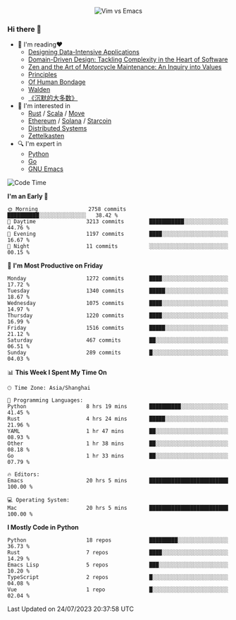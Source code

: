 <p align="center">
    <img src="https://gist.githubusercontent.com/coldnight/e696baffb094e71c96cb302118878eae/raw/40ea5053a6f66cc65f90f437e4173497da225958/banner.gif" alt="Vim vs Emacs" />
</p>

### Hi there 👋

- 📖 I'm reading❤️
    + [Designing Data-Intensive Applications](https://www.oreilly.com/library/view/designing-data-intensive-applications/9781491903063/)
    + [Domain-Driven Design: Tackling Complexity in the Heart of Software](https://www.dddcommunity.org/book/evans_2003/)
    + [Zen and the Art of Motorcycle Maintenance: An Inquiry into Values](https://en.wikipedia.org/wiki/Zen_and_the_Art_of_Motorcycle_Maintenance)
    + [Principles](https://www.principles.com/)
    + [Of Human Bondage](https://en.wikipedia.org/wiki/Of_Human_Bondage)
    + [Walden](https://en.wikipedia.org/wiki/Walden)
    + [《沉默的大多数》](https://en.wikipedia.org/wiki/Silent_majority)
- 🌱 I'm interested in
    + [Rust](https://www.rust-lang.org/) / [Scala](https://www.scala-lang.org/) / [Move](https://github.com/move-language/move/)
    + [Ethereum](https://ethereum.org/en/) / [Solana](https://solana.com/) / [Starcoin](https://github.com/starcoinorg/starcoin)
	+ [Distributed Systems](https://www.linuxzen.com/notes/topics/20200320174417_%E5%88%86%E5%B8%83%E5%BC%8F/)
	+ [Zettelkasten](https://www.linuxzen.com/notes/notes/20220120080920-slip_box/)
- 🔍 I'm expert in
    + [Python](https://www.python.org/)
    + [Go](https://go.dev/)
    + [GNU Emacs](https://www.gnu.org/software/emacs/)

<!--START_SECTION:waka-->
![Code Time](http://img.shields.io/badge/Code%20Time-2%2C252%20hrs%2047%20mins-blue)

**I'm an Early 🐤** 

```text
🌞 Morning                2758 commits        ██████████░░░░░░░░░░░░░░░   38.42 % 
🌆 Daytime                3213 commits        ███████████░░░░░░░░░░░░░░   44.76 % 
🌃 Evening                1197 commits        ████░░░░░░░░░░░░░░░░░░░░░   16.67 % 
🌙 Night                  11 commits          ░░░░░░░░░░░░░░░░░░░░░░░░░   00.15 % 
```
📅 **I'm Most Productive on Friday** 

```text
Monday                   1272 commits        ████░░░░░░░░░░░░░░░░░░░░░   17.72 % 
Tuesday                  1340 commits        █████░░░░░░░░░░░░░░░░░░░░   18.67 % 
Wednesday                1075 commits        ████░░░░░░░░░░░░░░░░░░░░░   14.97 % 
Thursday                 1220 commits        ████░░░░░░░░░░░░░░░░░░░░░   16.99 % 
Friday                   1516 commits        █████░░░░░░░░░░░░░░░░░░░░   21.12 % 
Saturday                 467 commits         ██░░░░░░░░░░░░░░░░░░░░░░░   06.51 % 
Sunday                   289 commits         █░░░░░░░░░░░░░░░░░░░░░░░░   04.03 % 
```


📊 **This Week I Spent My Time On** 

```text
🕑︎ Time Zone: Asia/Shanghai

💬 Programming Languages: 
Python                   8 hrs 19 mins       ██████████░░░░░░░░░░░░░░░   41.45 % 
Rust                     4 hrs 24 mins       █████░░░░░░░░░░░░░░░░░░░░   21.96 % 
YAML                     1 hr 47 mins        ██░░░░░░░░░░░░░░░░░░░░░░░   08.93 % 
Other                    1 hr 38 mins        ██░░░░░░░░░░░░░░░░░░░░░░░   08.18 % 
Go                       1 hr 33 mins        ██░░░░░░░░░░░░░░░░░░░░░░░   07.79 % 

🔥 Editors: 
Emacs                    20 hrs 5 mins       █████████████████████████   100.00 % 

💻 Operating System: 
Mac                      20 hrs 5 mins       █████████████████████████   100.00 % 
```

**I Mostly Code in Python** 

```text
Python                   18 repos            █████████░░░░░░░░░░░░░░░░   36.73 % 
Rust                     7 repos             ████░░░░░░░░░░░░░░░░░░░░░   14.29 % 
Emacs Lisp               5 repos             ███░░░░░░░░░░░░░░░░░░░░░░   10.20 % 
TypeScript               2 repos             █░░░░░░░░░░░░░░░░░░░░░░░░   04.08 % 
Vue                      1 repo              █░░░░░░░░░░░░░░░░░░░░░░░░   02.04 % 
```




 Last Updated on 24/07/2023 20:37:58 UTC
<!--END_SECTION:waka-->
